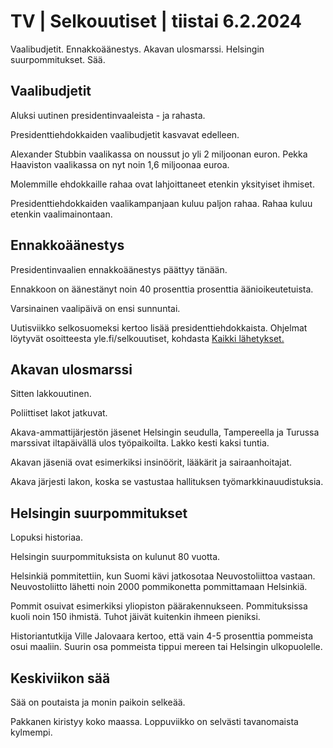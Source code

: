TV \| Selkouutiset \| tiistai 6.2.2024
======================================

Vaalibudjetit. Ennakkoäänestys. Akavan ulosmarssi. Helsingin suurpommitukset. Sää.

Vaalibudjetit
-------------

Aluksi uutinen presidentinvaaleista - ja rahasta.

Presidenttiehdokkaiden vaalibudjetit kasvavat edelleen.

Alexander Stubbin vaalikassa on noussut jo yli 2 miljoonan euron. Pekka Haaviston vaalikassa on nyt noin 1,6 miljoonaa euroa.

Molemmille ehdokkaille rahaa ovat lahjoittaneet etenkin yksityiset ihmiset.

Presidenttiehdokkaiden vaalikampanjaan kuluu paljon rahaa. Rahaa kuluu etenkin vaalimainontaan.

Ennakkoäänestys
---------------

Presidentinvaalien ennakkoäänestys päättyy tänään.

Ennakkoon on äänestänyt noin 40 prosenttia prosenttia äänioikeutetuista.

Varsinainen vaalipäivä on ensi sunnuntai.

Uutisviikko selkosuomeksi kertoo lisää presidenttiehdokkaista. Ohjelmat löytyvät osoitteesta yle.fi/selkouutiset, kohdasta [Kaikki lähetykset.](https://yle.fi/selkouutiset/kaikki-lahetykset)

Akavan ulosmarssi
-----------------

Sitten lakkouutinen.

Poliittiset lakot jatkuvat.

Akava-ammattijärjestön jäsenet Helsingin seudulla, Tampereella ja Turussa marssivat iltapäivällä ulos työpaikoilta. Lakko kesti kaksi tuntia.

Akavan jäseniä ovat esimerkiksi insinöörit, lääkärit ja sairaanhoitajat.

Akava järjesti lakon, koska se vastustaa hallituksen työmarkkinauudistuksia.

Helsingin suurpommitukset
-------------------------

Lopuksi historiaa.

Helsingin suurpommituksista on kulunut 80 vuotta.

Helsinkiä pommitettiin, kun Suomi kävi jatkosotaa Neuvostoliittoa vastaan. Neuvostoliitto lähetti noin 2000 pommikonetta pommittamaan Helsinkiä.

Pommit osuivat esimerkiksi yliopiston päärakennukseen. Pommituksissa kuoli noin 150 ihmistä. Tuhot jäivät kuitenkin ihmeen pieniksi.

Historiantutkija Ville Jalovaara kertoo, että vain 4-5 prosenttia pommeista osui maaliin. Suurin osa pommeista tippui mereen tai Helsingin ulkopuolelle.

Keskiviikon sää
---------------

Sää on poutaista ja monin paikoin selkeää.

Pakkanen kiristyy koko maassa. Loppuviikko on selvästi tavanomaista kylmempi.

